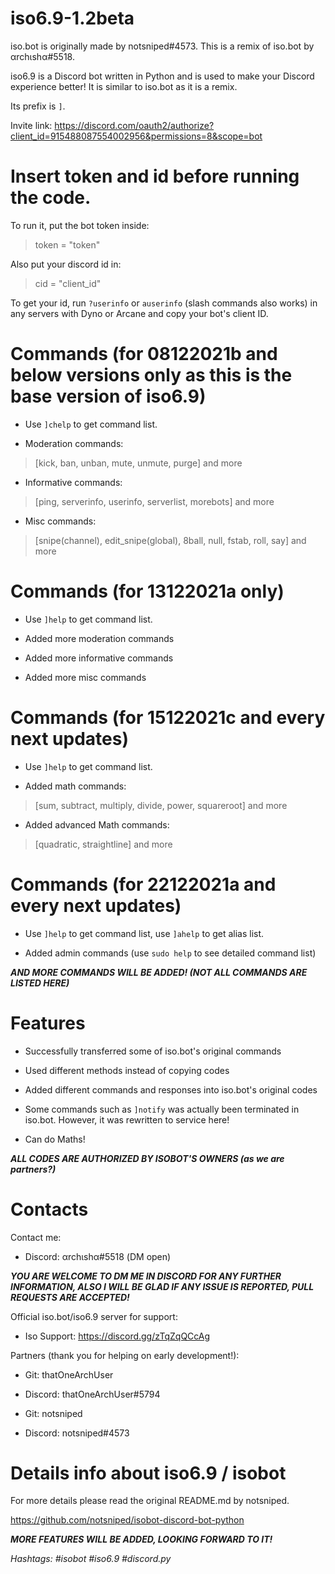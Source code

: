 # iso6.9-1.2beta
iso.bot is originally made by notsniped#4573. This is a remix of iso.bot by αrchιshα#5518.

iso6.9 is a Discord bot written in Python and is used to make your Discord experience better! It is similar to iso.bot as it is a remix.

Its prefix is `]`. 

Invite link: https://discord.com/oauth2/authorize?client_id=915488087554002956&permissions=8&scope=bot

# Insert token and id before running the code. 
To run it, put the bot token inside:

> token = "token"

Also put your discord id in:

> cid = "client_id"

To get your id, run `?userinfo` or `auserinfo` (slash commands also works) in any servers with Dyno or Arcane and copy your bot's client ID.

# Commands (for 08122021b and below versions only as this is the base version of iso6.9)
- Use `]chelp` to get command list.

- Moderation commands:
> [kick, ban, unban, mute, unmute, purge] and more

- Informative commands:
> [ping, serverinfo, userinfo, serverlist, morebots] and more

- Misc commands:
> [snipe(channel), edit_snipe(global), 8ball, null, fstab, roll, say] and more

# Commands (for 13122021a only)
- Use `]help` to get command list.

- Added more moderation commands

- Added more informative commands

- Added more misc commands

# Commands (for 15122021c and every next updates)
- Use `]help` to get command list.

- Added math commands:
> [sum, subtract, multiply, divide, power, squareroot] and more

- Added advanced Math commands:
> [quadratic, straightline] and more

# Commands (for 22122021a and every next updates)
- Use `]help` to get command list, use `]ahelp` to get alias list.

- Added admin commands (use `sudo help` to see detailed command list)

***AND MORE COMMANDS WILL BE ADDED! (NOT ALL COMMANDS ARE LISTED HERE)***

# Features
- Successfully transferred some of iso.bot's original commands

- Used different methods instead of copying codes

- Added different commands and responses into iso.bot's original codes

- Some commands such as `]notify` was actually been terminated in iso.bot. However, it was rewritten to service here!

- Can do Maths!

***ALL CODES ARE AUTHORIZED BY ISOBOT'S OWNERS (as we are partners?)***

# Contacts
Contact me:
- Discord: αrchιshα#5518 (DM open)

***YOU ARE WELCOME TO DM ME IN DISCORD FOR ANY FURTHER INFORMATION, ALSO I WILL BE GLAD IF ANY ISSUE IS REPORTED, PULL REQUESTS ARE ACCEPTED!***

Official iso.bot/iso6.9 server for support:
- Iso Support: https://discord.gg/zTqZqQCcAg

Partners (thank you for helping on early development!): 

- Git: thatOneArchUser
- Discord: thatOneArchUser#5794

- Git: notsniped
- Discord: notsniped#4573

# Details info about iso6.9 / isobot
For more details please read the original README.md by notsniped.

https://github.com/notsniped/isobot-discord-bot-python

***MORE FEATURES WILL BE ADDED, LOOKING FORWARD TO IT!***

*Hashtags:*
*#isobot #iso6.9 #discord.py*
